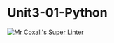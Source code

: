 # Unit3-01-Python
[![Mr Coxall's Super Linter](https://github.com/ICS3U-Programming-Patrice-P/Unit3-01-Python/workflows/Mr%20Coxall's%20Super%20Linter/badge.svg)](https://github.com/ICS3U-Programming-Patrice-P/Unit3-01-Python/actions/)
